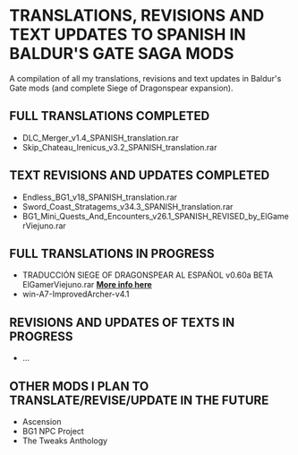# TRANSLATIONS, REVISIONS AND TEXT UPDATES TO SPANISH IN BALDUR'S GATE SAGA MODS
A compilation of all my translations, revisions and text updates in Baldur's Gate mods (and complete Siege of Dragonspear expansion).

## FULL TRANSLATIONS COMPLETED
- DLC_Merger_v1.4_SPANISH_translation.rar
- Skip_Chateau_Irenicus_v3.2_SPANISH_translation.rar

## TEXT REVISIONS AND UPDATES COMPLETED
- Endless_BG1_v18_SPANISH_translation.rar
- Sword_Coast_Stratagems_v34.3_SPANISH_translation.rar
- BG1_Mini_Quests_And_Encounters_v26.1_SPANISH_REVISED_by_ElGamerViejuno.rar

## FULL TRANSLATIONS IN PROGRESS
- TRADUCCIÓN SIEGE OF DRAGONSPEAR AL ESPAÑOL v0.60a BETA ElGamerViejuno.rar **[More info here](https://github.com/ElGamerViejuno/translation-siege-of-dragonspear-into-spanish)**
- win-A7-ImprovedArcher-v4.1 

## REVISIONS AND UPDATES OF TEXTS IN PROGRESS
- ...

## OTHER MODS I PLAN TO TRANSLATE/REVISE/UPDATE IN THE FUTURE
- Ascension
- BG1 NPC Project
- The Tweaks Anthology
